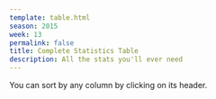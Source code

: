 ```yaml
---
template: table.html
season: 2015
week: 13
permalink: false
title: Complete Statistics Table
description: All the stats you'll ever need
---
```


You can sort by any column by clicking on its header.

